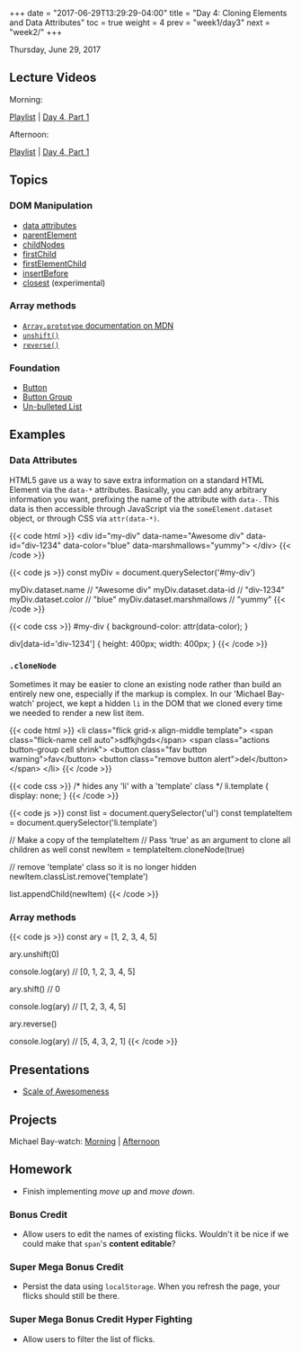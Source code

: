 +++
date = "2017-06-29T13:29:29-04:00"
title = "Day 4: Cloning Elements and Data Attributes"
toc = true
weight = 4
prev = "week1/day3"
next = "week2/"
+++

<date>Thursday, June 29, 2017</date>

## Lecture Videos

Morning:

[Playlist](https://www.youtube.com/watch?v=1tMQlcsg0jc&index=19&list=PLuT2TqJuwaY882Figl-Tr-VXWweaeS45B) | [Day 4, Part 1](https://www.youtube.com/watch?v=6VZmXEDS9Xo&list=PLuT2TqJuwaY882Figl-Tr-VXWweaeS45B&index=35)

Afternoon:

[Playlist](https://www.youtube.com/playlist?list=PLuT2TqJuwaY_yOPNQJLn2Ya_hfes8g2fv) | [Day 4, Part 1](https://www.youtube.com/watch?v=OgEhC3PwpMQ&index=40&list=PLuT2TqJuwaY_yOPNQJLn2Ya_hfes8g2fv)

## Topics

### DOM Manipulation
* [data attributes](https://developer.mozilla.org/en-US/docs/Learn/HTML/Howto/Use_data_attributes)
* [parentElement](https://developer.mozilla.org/en-US/docs/Web/API/Node/parentElement)
* [childNodes](https://developer.mozilla.org/en-US/docs/Web/API/Node/childNodes)
* [firstChild](https://developer.mozilla.org/en-US/docs/Web/API/Node/firstChild)
* [firstElementChild](https://developer.mozilla.org/en-US/docs/Web/API/ParentNode/firstElementChild)
* [insertBefore](https://developer.mozilla.org/en-US/docs/Web/API/Node/insertBefore)
* [closest](https://developer.mozilla.org/en-US/docs/Web/API/Element/closest) (experimental)

### Array methods
* [`Array.prototype` documentation on MDN](https://developer.mozilla.org/en-US/docs/Web/JavaScript/Reference/Global_Objects/Array/prototype?v=control)
* [`unshift()`](https://developer.mozilla.org/en-US/docs/Web/JavaScript/Reference/Global_Objects/Array/unshift?v=control)
* [`reverse()`](https://developer.mozilla.org/en-US/docs/Web/JavaScript/Reference/Global_Objects/Array/reverse?v=control)

### Foundation
* [Button](http://foundation.zurb.com/sites/docs/button.html)
* [Button Group](http://foundation.zurb.com/sites/docs/button-group.html)
* [Un-bulleted List](http://foundation.zurb.com/sites/docs/typography-helpers.html#un-bulleted-list)

## Examples

### Data Attributes

HTML5 gave us a way to save extra information on a standard HTML Element via the `data-*` attributes. Basically, you can add any arbitrary information you want, prefixing the name of the attribute with `data-`.  This data is then accessible through JavaScript via the `someElement.dataset` object, or through CSS via `attr(data-*)`.

{{< code html >}}
&lt;div
  id="my-div"
  data-name="Awesome div"
  data-id="div-1234"
  data-color="blue"
  data-marshmallows="yummy"&gt;
&lt;/div&gt;
{{< /code >}}

{{< code js >}}
const myDiv = document.querySelector('#my-div')

myDiv.dataset.name            // "Awesome div"
myDiv.dataset.data-id         // "div-1234"
myDiv.dataset.color           // "blue"
myDiv.dataset.marshmallows    // "yummy"
{{< /code >}}

{{< code css >}}
#my-div {
  background-color: attr(data-color);
}

div[data-id='div-1234'] {
  height: 400px;
  width: 400px;
}
{{< /code >}}

### `.cloneNode`
Sometimes it may be easier to clone an existing node rather than build an entirely new one, especially if the markup is complex.  In our 'Michael Bay-watch' project, we kept a hidden `li` in the DOM that we cloned every time we needed to render a new list item.  

{{< code html >}}
&lt;li class="flick grid-x align-middle template"&gt;
  &lt;span class="flick-name cell auto"&gt;sdfkjhgds&lt;/span&gt;
  &lt;span class="actions button-group cell shrink"&gt;
    &lt;button class="fav button warning"&gt;fav&lt;/button&gt;
    &lt;button class="remove button alert"&gt;del&lt;/button&gt;
  &lt;/span&gt;
&lt;/li&gt;
{{< /code >}}

{{< code css >}}
/* hides any 'li' with a 'template' class */
li.template {
  display: none;
}
{{< /code >}}

{{< code js >}}
const list = document.querySelector('ul')
const templateItem = document.querySelector('li.template')

// Make a copy of the templateItem
// Pass 'true' as an argument to clone all children as well
const newItem = templateItem.cloneNode(true)

// remove 'template' class so it is no longer hidden
newItem.classList.remove('template')

list.appendChild(newItem)
{{< /code >}}

### Array methods

{{< code js >}}
const ary = [1, 2, 3, 4, 5]

ary.unshift(0)

console.log(ary)    // [0, 1, 2, 3, 4, 5]

ary.shift()         // 0

console.log(ary)    // [1, 2, 3, 4, 5]

ary.reverse()

console.log(ary)    // [5, 4, 3, 2, 1]
{{< /code >}}

## Presentations

* [Scale of Awesomeness](/awesomeness.pdf)

## Projects

Michael Bay-watch: [Morning](https://github.com/xtbc17s3/baywatch/tree/40397999bcca7d670908c4c048be3f55c042b4c1) | [Afternoon](https://github.com/xtbc17s3/baywatch/tree/3466cb3ee0120eafc4413eb8e496c66c861be4e1)

## Homework

* Finish implementing _move up_ and _move down_.

### Bonus Credit

* Allow users to edit the names of existing flicks. Wouldn't it be nice if we could make that `span`'s **content editable**?

### Super Mega Bonus Credit

* Persist the data using `localStorage`. When you refresh the page, your flicks should still be there.

### Super Mega Bonus Credit Hyper Fighting

* Allow users to filter the list of flicks.
